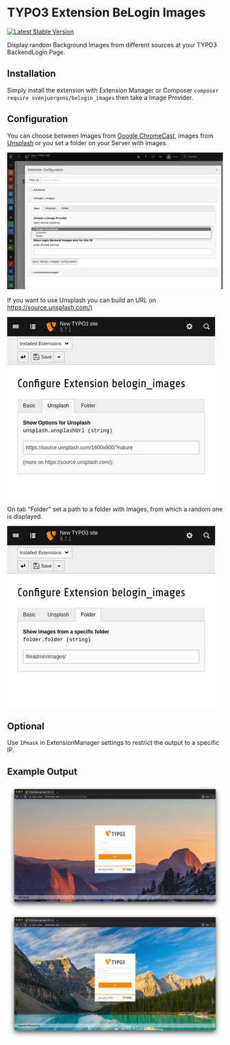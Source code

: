 # TYPO3 Extension BeLogin Images

[![Latest Stable Version](https://img.shields.io/packagist/v/svenjuergens/belogin_images.svg)](https://packagist.org/packages/svenjuergens/belogin_images)

Display random Background Images from different sources at your TYPO3 BackendLogin Page.

## Installation

Simply install the extension with Extension Manager or Composer
`composer require svenjuergens/belogin_images`
then take a Image Provider.

## Configuration

You can choose between Images from [Google ChromeCast](https://github.com/dconnolly/chromecast-backgrounds/), images from [Unsplash](https://source.unsplash.com/) or you set a folder on your Server with images.

![configuration1](/Documentation/configuration1.png)

If you want to use Unsplash you can build an URL on [https://source.unsplash.com/)](https://source.unsplash.com/)

![configuration2](/Documentation/configuration2.png)

On tab "Folder" set a path to a folder with Images, from which a random one is displayed.

![configuration3](/Documentation/configuration3.png)

## Optional
Use `IPmask` in ExtensionManager settings to restrict the output to a specific IP.

## Example Output
![example1](/Documentation/example1.jpg)
![example2](/Documentation/example2.jpg)
